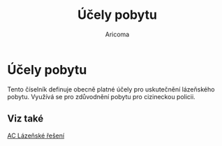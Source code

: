 ﻿---
    title: "Účely pobytu"
    author: Aricoma
    ms.date: 04/30/2018
    ms.topic: article
    ms.prod: dynamics-nav-2017
    ms.contentlocale: cs-cz
    ms.lasthandoff: 04/30/2018
---

# Účely pobytu

Tento číselník definuje obecně platné účely pro uskutečnění lázeňského pobytu. Využívá se pro zdůvodnění pobytu pro cizineckou policii. 


## <a name="see-also"></a>Viz také
[AC Lázeňské řešení](spa-solution.md)